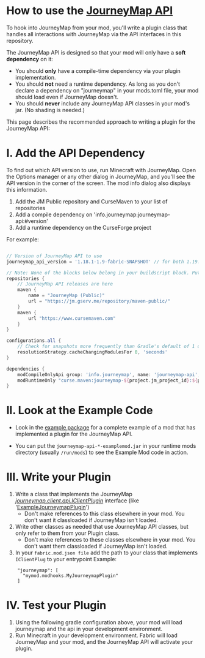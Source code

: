 How to use the [JourneyMap API](https://github.com/TeamJM/journeymap-api)
=============================

To hook into JourneyMap from your mod, you'll write a plugin class that handles all interactions with JourneyMap
via the API interfaces in this repository.

The JourneyMap API is designed so that your mod will only have a **soft dependency** on it:  

 * You should **only** have a compile-time dependency via your plugin implementation.
 * You should **not** need a runtime dependency. As long as you don't declare a dependency on "journeymap" in your mods.toml file, your mod should load even if JourneyMap doesn't.
 * You should **never** include any JourneyMap API classes in your mod's jar. (No shading is needed.)

This page describes the recommended approach to writing a plugin for the JourneyMap API:
 
I. Add the API Dependency
=============================

To find out which API version to use, run Minecraft with JourneyMap. Open the Options manager or any other dialog in JourneyMap,
and you'll see the API version in the corner of the screen.  The mod info dialog also displays this information.

1. Add the JM Public repository and CurseMaven to your list of repositories
2. Add a compile dependency on 'info.journeymap:journeymap-api:#version'
3. Add a runtime dependency on the CurseForge project

For example:

```gradle

// Version of JourneyMap API to use
journeymap_api_version = '1.18.1-1.9-fabric-SNAPSHOT' // for both 1.19.1 and 1.19.2

// Note: None of the blocks below belong in your buildscript block. Put them below it instead.
repositories {
    // JourneyMap API releases are here
    maven {
        name = "JourneyMap (Public)"
        url = "https://jm.gserv.me/repository/maven-public/"
    }
    maven {
        url "https://www.cursemaven.com"
    }
}

configurations.all {
    // Check for snapshots more frequently than Gradle's default of 1 day. 0 = every build.
    resolutionStrategy.cacheChangingModulesFor 0, 'seconds'
}

dependencies {
    modCompileOnlyApi group: 'info.journeymap', name: 'journeymap-api', version: project.journeymap_api_version, changing: true
    modRuntimeOnly "curse.maven:journeymap-${project.jm_project_id}:${project.jm_file_id}"
}

```

II. Look at the Example Code
=============================

* Look in the [example package](/src/testmod/java/example) for a complete 
example of a mod that has implemented a plugin for the JourneyMap API.

* You can put the `journeymap-api-*-examplemod.jar` in your runtime mods directory (usually `/run/mods`)
to see the Example Mod code in action.

III. Write your Plugin
=============================

1. Write a class that implements the JourneyMap *[journeymap.client.api.IClientPlugin](/src/main/java/journeymap/client/api/IClientPlugin.java)* interface (like '[ExampleJourneymapPlugin](/src/testmod/java/example/mod/client/plugin/ExampleJourneymapPlugin.java)')
    - Don't make references to this class elsewhere in your mod. You don't want it classloaded if JourneyMap isn't loaded.
2. Write other classes as needed that use JourneyMap API classes, but only refer to them from your Plugin class.
    - Don't make references to these classes elsewhere in your mod. You don't want them classloaded if JourneyMap isn't loaded.
3. In your `fabric.mod.json file` add the path to your class that implements `IClientPlug` to your entrypoint Example:  
```
    "journeymap": [
      "mymod.modhooks.MyJourneymapPlugin"
    ]
```
IV. Test your Plugin
=============================

1. Using the following gradle configuration above, your mod will load journeymap and the api in your development environment.
2. Run Minecraft in your development environment. Fabric will load JourneyMap and your mod, and the JourneyMap API will activate your plugin.
